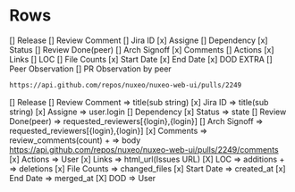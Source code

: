 # Rows
[] Release
[] Review Comment
[] Jira ID
[x] Assigne
[] Dependency
[x] Status
[] Review Done(peer)
[] Arch Signoff
[x] Comments
[] Actions
[x] Links
[] LOC
[] File Counts
[x] Start Date
[x] End Date
[x] DOD
EXTRA
[] Peer Observation
[] PR Observation by peer


```bash
https://api.github.com/repos/nuxeo/nuxeo-web-ui/pulls/2249
```
[] Release
[] Review Comment   => title(sub string)
[x] Jira ID         => title(sub string)
[x] Assigne        => user.login
[] Dependency
[x] Status          => state
[] Review Done(peer)  => requested_reviewers[{login},{login}]
[] Arch Signoff  => requested_reviewers[{login},{login}]
[x] Comments     => review_comments(count) + => body https://api.github.com/repos/nuxeo/nuxeo-web-ui/pulls/2249/comments   
[x] Actions      => User
[x] Links        => html_url(Issues URL)
[X] LOC           => additions + => deletions
[x] File Counts  => changed_files
[x] Start Date   => created_at
[x] End Date     => merged_at
[X] DOD          => User